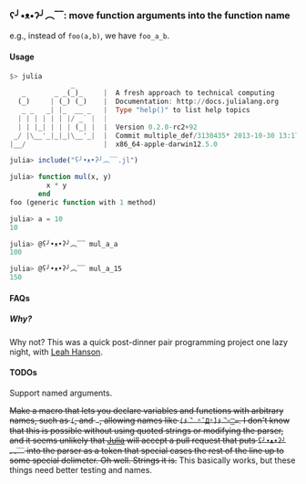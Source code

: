 ### ʕ╯•ᴥ•ʔ╯︵‾‾: move function arguments into the function name

e.g., instead of `foo(a,b)`, we have `foo_a_b`.

#### Usage

~~~julia
$> julia
               _
   _       _ _(_)_     |  A fresh approach to technical computing
  (_)     | (_) (_)    |  Documentation: http://docs.julialang.org
   _ _   _| |_  __ _   |  Type "help()" to list help topics
  | | | | | | |/ _` |  |
  | | |_| | | | (_| |  |  Version 0.2.0-rc2+92
 _/ |\__'_|_|_|\__'_|  |  Commit multiple_def/3130435* 2013-10-30 13:17:37 UTC
|__/                   |  x86_64-apple-darwin12.5.0

julia> include("ʕ╯•ᴥ•ʔ╯︵‾‾.jl")

julia> function mul(x, y)
         x * y
       end
foo (generic function with 1 method)

julia> a = 10
10

julia> @ʕ╯•ᴥ•ʔ╯︵‾‾ mul_a_a
100

julia> @ʕ╯•ᴥ•ʔ╯︵‾‾ mul_a_15
150
~~~

#### FAQs

##### Why?
Why not? This was a quick post-dinner pair programming project one lazy night, with [Leah Hanson](https://github.com/astrieanna/).

#### TODOs
Support named arguments.

~~Make a macro that lets you declare variables and functions with arbitrary names, such as `(`, and ` `, allowing names like `(۶ૈ ᵒ̌ Дᵒ̌)۶ૈ=͟͟͞͞ ⌨`. I don't know that this is possible without using quoted strings or modifying the parser, and it seems unlikely that [Julia](https://github.com/JuliaLang/julia/) will accept a pull request that puts `ʕ╯•ᴥ•ʔ╯︵‾‾` into the parser as a token that special cases the rest of the line up to some special delimeter. Oh well. Strings it is.~~ This basically works, but these things need better testing and names.

